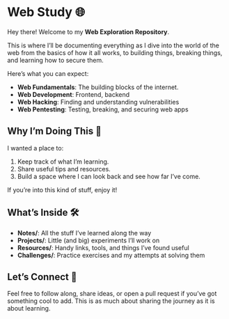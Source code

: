 # Web Study 🌐

Hey there! Welcome to my **Web Exploration Repository**.  

This is where I’ll be documenting everything as I dive into the world of the web 
from the basics of how it all works, to building things, breaking things, and learning how to secure them.  

Here’s what you can expect:  
- **Web Fundamentals**: The building blocks of the internet.  
- **Web Development**: Frontend, backend
- **Web Hacking**: Finding and understanding vulnerabilities 
- **Web Pentesting**: Testing, breaking, and securing web apps 

## Why I’m Doing This 🚀

I wanted a place to:  
1. Keep track of what I’m learning.  
2. Share useful tips and resources.  
3. Build a space where I can look back and see how far I’ve come.  

If you’re into this kind of stuff, enjoy it!

## What’s Inside 🛠️

- **Notes/**: All the stuff I’ve learned along the way
- **Projects/**: Little (and big) experiments I’ll work on  
- **Resources/**: Handy links, tools, and things I’ve found useful
- **Challenges/**: Practice exercises and my attempts at solving them  

## Let’s Connect 🤝

Feel free to follow along, share ideas, or open a pull request if you’ve got something cool to add. This is as much about sharing the journey as it is about learning.  
